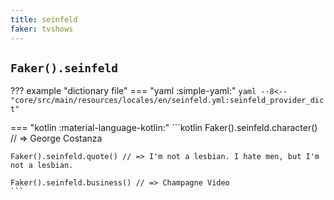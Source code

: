```yaml
---
title: seinfeld
faker: tvshows
---
```


## `Faker().seinfeld`

??? example "dictionary file"
    === "yaml :simple-yaml:"
        ```yaml
        --8<-- "core/src/main/resources/locales/en/seinfeld.yml:seinfeld_provider_dict"
        ```

=== "kotlin :material-language-kotlin:"
    ```kotlin
    Faker().seinfeld.character() // => George Costanza

    Faker().seinfeld.quote() // => I'm not a lesbian. I hate men, but I'm not a lesbian.

    Faker().seinfeld.business() // => Champagne Video
    ```

